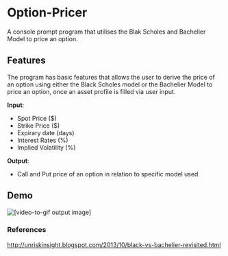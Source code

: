 # Option-Pricer

A console prompt program that utilises the Blak Scholes and Bachelier Model to price an option.

## Features

The program has basic features that allows the user to derive the price of an option using either the Black Scholes model or the Bachelier Model to price an option, once an asset profile is filled via user input.

**Input**:

- Spot Price ($)
- Strike Price ($)
- Expirary date (days)
- Interest Rates (%)
- Implied Volatility (%)

**Output**: 

- Call and Put price of an option in relation to specific model used

## Demo

![[video-to-gif output image]](https://im3.ezgif.com/tmp/ezgif-3-211f192eb9ba.gif)

### References

http://unriskinsight.blogspot.com/2013/10/black-vs-bachelier-revisited.html

